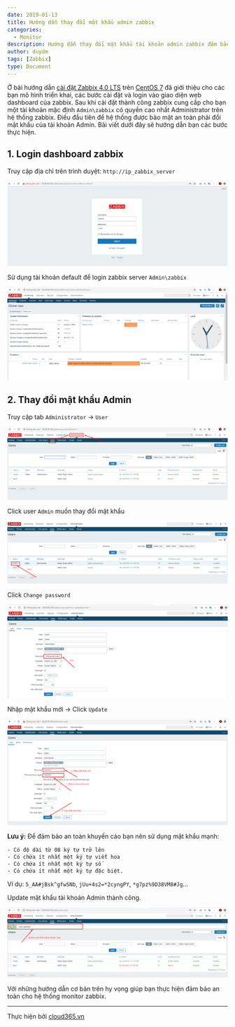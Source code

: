 ```yaml
---
date: 2019-01-13
title: Hướng dẫn thay đổi mật khẩu admin zabbix
categories:
  - Monitor
description: Hướng dẫn thay đổi mật khẩu tài khoản admin zabbix đảm bảo an toàn cho hệ thống.
author: duydm
tags: [Zabbix]
type: Document
---
```


Ở bài hướng dẫn <a href="https://blog.cloud365.vn/monitor/cai-dat-zabbix-4-lts-tren-centos7/" target="_blank">cài đặt Zabbix 4.0 LTS</a> trên <a href="https://blog.cloud365.vn/linux/huong-dan-cai-dat-centos7/" target="_blank">CentOS 7</a> đã giới thiệu cho các bạn mô hình triển khai, các bước cài đặt và login vào giao diện web dashboard của zabbix. Sau khi cài đặt thành công zabbix cung cấp cho bạn một tài khoản mặc định `Admin\zabbix` có quyền cao nhất Administrator trên hệ thống zabbix. Điều đầu tiên để hệ thống được bảo mật an toàn phải đổi mật khẩu của tài khoản Admin. Bài viết dưới đây sẽ hướng dẫn bạn các bước thực hiện.

## 1. Login dashboard zabbix

Truy cập địa chỉ trên trình duyệt: `http://ip_zabbix_server`

![](/images/img-change-pass-admin-zabbix/Screenshot_953.png)

Sử dụng tài khoản default để login zabbix server `Admin\zabbix`

![](/images/img-change-pass-admin-zabbix/Screenshot_952.png)

## 2. Thay đổi mật khẩu Admin

Truy cập tab `Administrator` -> `User`

![](/images/img-change-pass-admin-zabbix/Screenshot_954.png)

Click user `Admin` muốn thay đổi mật khẩu

![](/images/img-change-pass-admin-zabbix/Screenshot_955.png)

Click `Change password`

![](/images/img-change-pass-admin-zabbix/Screenshot_956.png)

Nhập mật khẩu mới -> Click `Update`

![](/images/img-change-pass-admin-zabbix/Screenshot_957.png)

**Lưu ý:** Để đảm bảo an toàn khuyến cáo bạn nên sử dụng mật khẩu mạnh:

```
- Có độ dài từ 08 ký tự trở lên
- Có chứa ít nhất một ký tự viết hoa
- Có chứa ít nhất một ký tự số
- Có chứa ít nhất một ký tự đặc biệt.
```

Ví dụ: `5_AA#jBsk^gfwSNb`, `jUu+4s2=*2cyngPY`, `*g7pz%9D38VM8#Jg`...

Update mật khẩu tài khoản Admin thành công.

![](/images/img-change-pass-admin-zabbix/Screenshot_959.png)

Với những hướng dẫn cơ bản trên hy vọng giúp bạn thực hiện đảm bảo an toàn cho hệ thống monitor zabbix.

---
Thực hiện bởi <a href="https://cloud365.vn/" target="_blank">cloud365.vn</a>